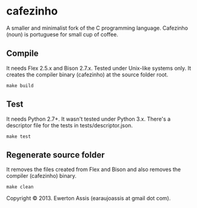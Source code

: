cafezinho
=========

A smaller and minimalist fork of the C programming language. Cafezinho (noun) is portuguese for small cup of coffee.

## Compile

It needs Flex 2.5.x and Bison 2.7.x. Tested under Unix-like systems only.
It creates the compiler binary (cafezinho) at the source folder root.


    make build


## Test

It needs Python 2.7+. It wasn't tested under Python 3.x. There's a descriptor
file for the tests in tests/descriptor.json.


    make test


## Regenerate source folder

It removes the files created from Flex and Bison and also removes the compiler
(cafezinho) binary.


    make clean


Copyright &copy; 2013. Ewerton Assis (earaujoassis at gmail dot com).
